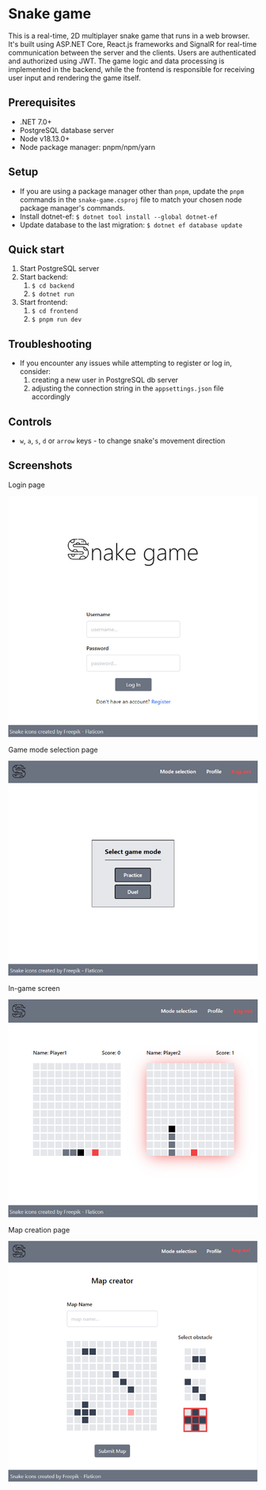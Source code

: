 # Snake game

This is a real-time, 2D multiplayer snake game that runs in a web browser. It's built using ASP.NET Core, React.js frameworks and SignalR for real-time communication between the server and the clients. Users are authenticated and authorized using JWT. The game logic and data processing is implemented in the backend, while the frontend is responsible for receiving user input and rendering the game itself.

## Prerequisites

- .NET 7.0+
- PostgreSQL database server
- Node v18.13.0+
- Node package manager: pnpm/npm/yarn

## Setup

- If you are using a package manager other than `pnpm`, update the `pnpm` commands in the `snake-game.csproj` file to match your chosen node package manager's commands.
- Install dotnet-ef: `$ dotnet tool install --global dotnet-ef`
- Update database to the last migration: `$ dotnet ef database update`

## Quick start

1. Start PostgreSQL server
2. Start backend:
   1. `$ cd backend`
   2. `$ dotnet run`
3. Start frontend:
   1. `$ cd frontend`
   2. `$ pnpm run dev`

## Troubleshooting

- If you encounter any issues while attempting to register or log in, consider:
  1. creating a new user in PostgreSQL db server
  2. adjusting the connection string in the `appsettings.json` file accordingly

## Controls

- `w`, `a`, `s`, `d` or `arrow` keys - to change snake's movement direction

## Screenshots

Login page

<p align=center>
  <img src="./screenshots/login.png">
</p>

Game mode selection page

<p align=center>
  <img src="./screenshots/game_mode_selection.png">
</p>

In-game screen

<p align=center>
  <img src="./screenshots/ingame.png">
</p>

Map creation page

<p align=center>
  <img src="./screenshots/map_creator.png">
</p>
